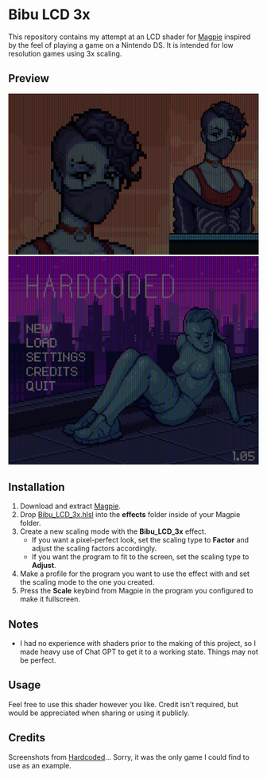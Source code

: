 # Bibu LCD 3x

This repository contains my attempt at an LCD shader for [Magpie](https://github.com/Blinue/Magpie) inspired by the feel of playing a game on a Nintendo DS. It is intended for low resolution games using 3x scaling.

## Preview

![Shader Screenshot Example](https://github.com/B1BU/Bibu-LCD-3x/raw/main/assets/Shader-Screenshot-Example.png)
![Shader Screenshot](https://github.com/B1BU/Bibu-LCD-3x/raw/main/assets/Shader-Screenshot-2.png)

## Installation

1. Download and extract [Magpie](https://github.com/Blinue/Magpie/releases).
2. Drop [Bibu_LCD_3x.hlsl](https://github.com/B1BU/Bibu-LCD-3x/releases) into the **effects** folder inside of your Magpie folder.
3. Create a new scaling mode with the **Bibu_LCD_3x** effect.
	- If you want a pixel-perfect look, set the scaling type to **Factor** and adjust the scaling factors accordingly.
	- If you want the program to fit to the screen, set the scaling type to **Adjust**.
4. Make a profile for the program you want to use the effect with and set the scaling mode to the one you created.
5. Press the **Scale** keybind from Magpie in the program you configured to make it fullscreen.

## Notes

- I had no experience with shaders prior to the making of this project, so I made heavy use of Chat GPT to get it to a working state. Things may not be perfect.

## Usage

Feel free to use this shader however you like. Credit isn't required, but would be appreciated when sharing or using it publicly.

## Credits

Screenshots from [Hardcoded](https://store.steampowered.com/app/2693710/HARDCODED)... Sorry, it was the only game I could find to use as an example.